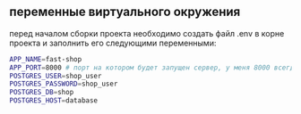 ## переменные виртуального окружения
перед началом сборки проекта необходимо создать файл .env в корне проекта и заполнить его следующими переменными:

```bash
APP_NAME=fast-shop
APP_PORT=8000 # порт на котором будет запущен сервер, у меня 8000 всегда занят просто
POSTGRES_USER=shop_user
POSTGRES_PASSWORD=shop_user
POSTGRES_DB=shop
POSTGRES_HOST=database
```